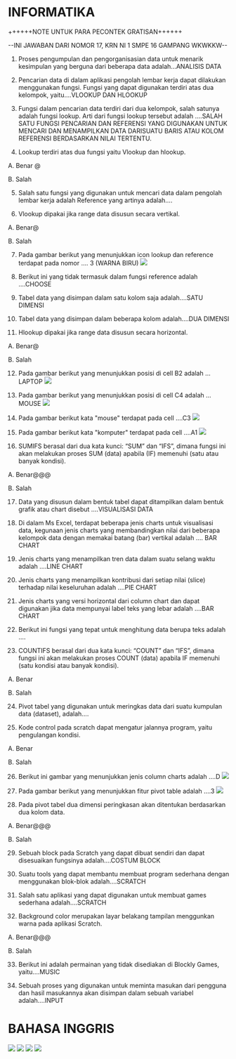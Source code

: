 # INFORMATIKA
++++++NOTE UNTUK PARA PECONTEK GRATISAN++++++

--INI JAWABAN DARI NOMOR 17, KRN  NI 1 SMPE 16 GAMPANG WKWKKW--
1.	Proses pengumpulan dan pengorganisasian data untuk menarik kesimpulan yang berguna dari beberapa data adalah…ANALISIS DATA



2.	Pencarian data di dalam aplikasi pengolah lembar kerja dapat dilakukan menggunakan fungsi. Fungsi yang dapat digunakan terdiri atas dua kelompok, yaitu….VLOOKUP DAN HLOOKUP



3.	Fungsi dalam pencarian data terdiri dari dua kelompok, salah satunya adalah fungsi lookup. Arti dari fungsi lookup tersebut adalah ….SALAH SATU FUNGSI PENCARIAN DAN REFERENSI YANG DIGUNAKAN UNTUK MENCARI DAN MENAMPILKAN DATA DARISUATU BARIS ATAU KOLOM REFERENSI BERDASARKAN NILAI TERTENTU.





4.	Lookup terdiri atas dua fungsi yaitu Vlookup dan hlookup.

A.	Benar @

B.	Salah





5.	Salah satu fungsi yang digunakan untuk mencari data dalam pengolah lembar kerja adalah Reference yang artinya adalah….



6.	Vlookup dipakai jika range data disusun secara vertikal.

A.	Benar@

B.	Salah 



7.	Pada gambar berikut yang menunjukkan icon lookup dan reference terdapat pada nomor …. 3 (WARNA BIRU) 
![](INFORMATIKA/no7.jpg) 
 



8.	Berikut ini yang tidak termasuk dalam fungsi reference adalah ….CHOOSE



9.	Tabel data yang disimpan dalam satu kolom saja adalah….SATU DIMENSI



10.	Tabel data yang disimpan dalam beberapa kolom adalah….DUA DIMENSI



11.	Hlookup dipakai jika range data disusun secara horizontal.

A.	Benar@

B.	Salah 









12.	Pada gambar berikut yang menunjukkan posisi di cell B2 adalah …LAPTOP
![](INFORMATIKA/no12.jpg) 


 





13.	Pada gambar berikut yang menunjukkan posisi di cell C4 adalah …MOUSE
![](INFORMATIKA/no13.jpg) 
















14.	Pada gambar berikut kata "mouse"  terdapat pada cell ….C3
![](INFORMATIKA/no14.jpg) 
















 



15.	Pada gambar berikut kata "komputer" terdapat pada cell ….A1
![](INFORMATIKA/no15.jpg) 
















  

16.	SUMIFS berasal dari dua kata kunci: “SUM” dan “IFS”, dimana fungsi ini akan melakukan proses SUM (data) apabila (IF) memenuhi (satu atau banyak kondisi).

A.	Benar@@@

B.	Salah



17.	Data yang disusun dalam bentuk tabel dapat ditampilkan dalam bentuk grafik atau chart disebut ….VISUALISASI DATA



18.	Di dalam Ms Excel, terdapat beberapa jenis charts untuk visualisasi data, kegunaan jenis charts yang membandingkan nilai dari beberapa kelompok data dengan memakai batang (bar) vertikal adalah …. BAR CHART



19.	Jenis charts yang menampilkan tren data dalam suatu selang waktu adalah ….LINE CHART



20.	Jenis charts yang menampilkan kontribusi dari setiap nilai (slice) terhadap nilai keseluruhan adalah ….PIE CHART



21.	Jenis charts yang versi horizontal dari column chart dan dapat digunakan jika data mempunyai label teks yang lebar adalah ….BAR CHART



22.	Berikut ini fungsi yang tepat untuk menghitung data berupa teks adalah ….  



23.	COUNTIFS berasal dari dua kata kunci: “COUNT” dan “IFS”, dimana fungsi ini akan melakukan proses COUNT (data) apabila IF memenuhi (satu kondisi atau banyak kondisi).

A.	Benar

B.	Salah



24.	Pivot tabel yang digunakan untuk meringkas data dari suatu kumpulan data (dataset), adalah….



25.	Kode control pada scratch dapat mengatur jalannya program, yaitu pengulangan kondisi.

A.	Benar

B.	Salah





26.	Berikut ini gambar yang menunjukkan jenis column charts adalah ….D
![](INFORMATIKA/no26.jpg) 








27.	Pada gambar berikut yang menunjukkan fitur pivot table adalah ….3
![](INFORMATIKA/no27.jpg) 
 





28.	Pada pivot tabel dua dimensi peringkasan akan ditentukan berdasarkan dua kolom data.

A.	Benar@@@

B.	Salah



29.	Sebuah block pada Scratch yang dapat dibuat sendiri dan dapat disesuaikan fungsinya adalah….COSTUM BLOCK



30.	Suatu tools yang dapat membantu membuat program sederhana dengan menggunakan blok-blok adalah….SCRATCH



31.	Salah satu aplikasi yang dapat digunakan untuk membuat games sederhana adalah….SCRATCH



32.	Background color merupakan layar belakang tampilan menggunkan warna pada aplikasi Scratch.

A.	Benar@@@

B.	Salah



33.	Berikut ini adalah permainan yang tidak disediakan di Blockly Games, yaitu….MUSIC



34.	Sebuah proses yang digunakan untuk meminta masukan dari pengguna dan hasil masukannya akan disimpan dalam sebuah variabel adalah….INPUT

# BAHASA INGGRIS
![](INGGRIS/1.jpg) 
![](INGGRIS/2.jpg) 
![](INGGRIS/3.jpg) 
![](INGGRIS/4.jpg) 

